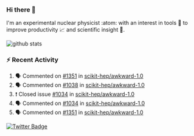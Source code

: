 ### Hi there 👋 

I'm an experimental nuclear physicist :atom: with an interest in tools :wrench: to improve productivity :chart_with_upwards_trend: and scientific insight :telescope:.

![github stats](https://github-readme-stats.vercel.app/api?username=agoose77&show_icons=true&hide_rank=true&hide_title=true&bg_color=30,e76445,904e95&text_color=efe3ec&icon_color=efe3ec)
<!--
**agoose77/agoose77** is a ✨ _special_ ✨ repository because its `README.md` (this file) appears on your GitHub profile.

Here are some ideas to get you started:

- 🔭 I’m currently working on ...
- 🌱 I’m currently learning ...
- 👯 I’m looking to collaborate on ...
- 🤔 I’m looking for help with ...
- 💬 Ask me about ...
- 📫 How to reach me: ...
- 😄 Pronouns: ...
- ⚡ Fun fact: ...
-->

### :zap: Recent Activity
<!--START_SECTION:activity-->
1. 🗣 Commented on [#1351](https://github.com/scikit-hep/awkward-1.0/issues/1351) in [scikit-hep/awkward-1.0](https://github.com/scikit-hep/awkward-1.0)
2. 🗣 Commented on [#1038](https://github.com/scikit-hep/awkward-1.0/issues/1038) in [scikit-hep/awkward-1.0](https://github.com/scikit-hep/awkward-1.0)
3. ❗️ Closed issue [#1034](https://github.com/scikit-hep/awkward-1.0/issues/1034) in [scikit-hep/awkward-1.0](https://github.com/scikit-hep/awkward-1.0)
4. 🗣 Commented on [#1034](https://github.com/scikit-hep/awkward-1.0/issues/1034) in [scikit-hep/awkward-1.0](https://github.com/scikit-hep/awkward-1.0)
5. 🗣 Commented on [#1351](https://github.com/scikit-hep/awkward-1.0/issues/1351) in [scikit-hep/awkward-1.0](https://github.com/scikit-hep/awkward-1.0)
<!--END_SECTION:activity-->


[![Twitter Badge](https://img.shields.io/twitter/follow/agoose77?style=flat-square&logo=Twitter&logoColor=white&color=cornflowerblue)](https://twitter.com/agoose77)
